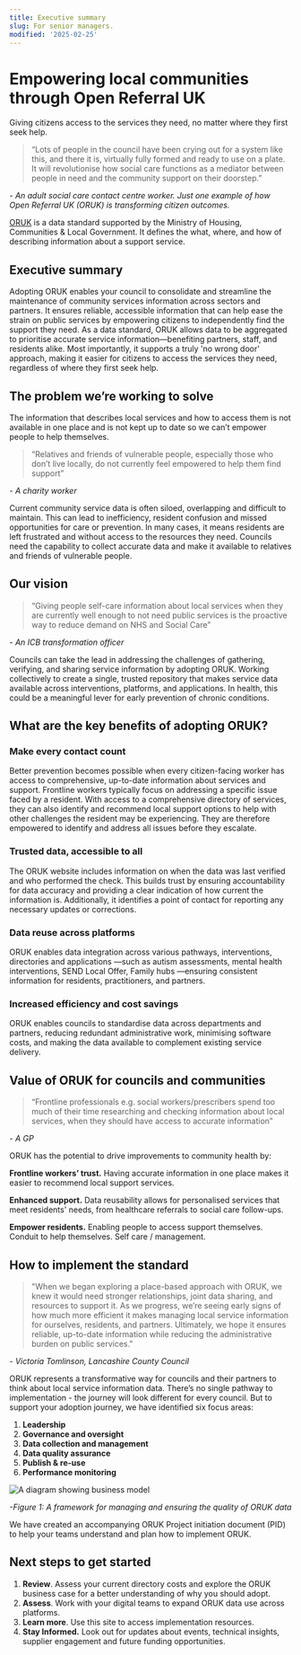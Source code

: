 ```yaml
---
title: Executive summary
slug: For senior managers.
modified: '2025-02-25'
---
```


# Empowering local communities through Open Referral UK

Giving citizens access to the services they need, no matter where they first seek help.

> “Lots of people in the council have been crying out for a system like this, and there it is, virtually fully formed and ready to use on a plate. It will revolutionise how social care functions as a mediator between people in need and the community support on their doorstep.”

<cite>- An adult social care contact centre worker. Just one example of how Open Referral UK (ORUK) is transforming citizen outcomes.</cite>

[ORUK](https://www.gov.uk/government/publications/open-standards-for-government/record-and-share-information-about-public-services-in-local-authorities) is a data standard supported by the Ministry of Housing, Communities & Local Government. It defines the what, where, and how of describing information about a support service.

## Executive summary

Adopting ORUK enables your council to consolidate and streamline the maintenance of community services information across sectors and partners. It ensures reliable, accessible information that can help ease the strain on public services by empowering citizens to independently find the support they need. As a data standard, ORUK allows data to be aggregated to prioritise accurate service information—benefiting partners, staff, and residents alike. Most importantly, it supports a truly 'no wrong door' approach, making it easier for citizens to access the services they need, regardless of where they first seek help.

## The problem we’re working to solve

The information that describes local services and how to access them is not available in one place and is not kept up to date so we can’t empower people to help themselves.

> “Relatives and friends of vulnerable people, especially those who don’t live locally, do not currently feel empowered to help them find support”

<cite>- A charity worker</cite>

Current community service data is often siloed, overlapping and difficult to maintain. This can lead to inefficiency, resident confusion and missed opportunities for care or prevention. In many cases, it means residents are left frustrated and without access to the resources they need. Councils need the capability to collect accurate data and make it available to relatives and friends of vulnerable people.

## Our vision

> “Giving people self-care information about local services when they are currently well enough to not need public services is the proactive way to reduce demand on NHS and Social Care”

<cite>- An ICB transformation officer</cite>

Councils can take the lead in addressing the challenges of gathering, verifying, and sharing service information by adopting ORUK. Working collectively to create a single, trusted repository that makes service data available across interventions, platforms, and applications. In health, this could be a meaningful lever for early prevention of chronic conditions.

## What are the key benefits of adopting ORUK?

### Make every contact count

Better prevention becomes possible when every citizen-facing worker has access to comprehensive, up-to-date information about services and support. Frontline workers typically focus on addressing a specific issue faced by a resident. With access to a comprehensive directory of services, they can also identify and recommend local support options to help with other challenges the resident may be experiencing. They are therefore empowered to identify and address all issues before they escalate.

### Trusted data, accessible to all

The ORUK website includes information on when the data was last verified and who performed the check. This builds trust by ensuring accountability for data accuracy and providing a clear indication of how current the information is. Additionally, it identifies a point of contact for reporting any necessary updates or corrections.

### Data reuse across platforms

ORUK enables data integration across various pathways, interventions, directories and applications —such as autism assessments, mental health interventions, SEND Local Offer, Family hubs —ensuring consistent information for residents, practitioners, and partners.

### Increased efficiency and cost savings

ORUK enables councils to standardise data across departments and partners, reducing redundant administrative work, minimising software costs, and making the data available to complement existing service delivery.

## Value of ORUK for councils and communities

> “Frontline professionals e.g. social workers/prescribers spend too much of their time researching and checking information about local services, when they should have access to accurate information”

<cite>- A GP</cite>

ORUK has the potential to drive improvements to community health by:

**Frontline workers’ trust.** Having accurate information in one place makes it easier to recommend local support services.

**Enhanced support.** Data reusability allows for personalised services that meet residents' needs, from healthcare referrals to social care follow-ups.

**Empower residents.** Enabling people to access support themselves. Conduit to help themselves. Self care / management.

## How to implement the standard

> "When we began exploring a place-based approach with ORUK, we knew it would need stronger relationships, joint data sharing, and resources to support it. As we progress, we’re seeing early signs of how much more efficient it makes managing local service information for ourselves, residents, and partners. Ultimately, we hope it ensures reliable, up-to-date information while reducing the administrative burden on public services."

<cite>- Victoria Tomlinson, Lancashire County Council</cite>

ORUK represents a transformative way for councils and their partners to think about local service information data. There’s no single pathway to implementation - the journey will look different for every council. But to support your adoption journey, we have identified six focus areas:

1. **Leadership**
2. **Governance and oversight**
3. **Data collection and management**
4. **Data quality assurance**
5. **Publish & re-use**
6. **Performance monitoring**

<img style="min-width:90vw;" src="/business_model.svg" alt="A diagram showing business model" />

<cite>-Figure 1: A framework for managing and ensuring the quality of ORUK data</cite>

We have created an accompanying ORUK Project initiation document (PID) to help your teams understand and plan how to implement ORUK.

## Next steps to get started

1. **Review**. Assess your current directory costs and explore the ORUK business case for a better understanding of why you should adopt.
2. **Assess**. Work with your digital teams to expand ORUK data use across platforms.
3. **Learn more**. Use this site to access implementation resources.
4. **Stay Informed.** Look out for updates about events, technical insights, supplier engagement and future funding opportunities.
